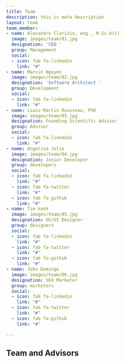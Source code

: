 ```yaml
---
title: Team
description: this is meta description
layout: team
team_member:
- name: Alexandre Clarizio, eng., M.Sc.A(c)
  image: images/team/01.jpg
  designation: 'CEO '
  group: Management
  social:
  - icon: fab fa-linkedin
    link: "#"
- name: Marvin Nguyen
  image: images/team/02.jpg
  designation: 'Software Architect '
  group: Development
  social:
  - icon: fab fa-linkedin
    link: "#"
- name: Louis-Martin Rousseau, PhD
  image: images/team/03.jpg
  designation: Founding Scientific Advisor
  group: Advisor
  social:
  - icon: fab fa-linkedin
    link: "#"
- name: Angelina Jolie
  image: images/team/04.jpg
  designation: Junior Developer
  group: developers
  social:
  - icon: fab fa-linkedin
    link: "#"
  - icon: fab fa-twitter
    link: "#"
  - icon: fab fa-github
    link: "#"
- name: Tim kook
  image: images/team/05.jpg
  designation: UX/UI Designer
  group: designers
  social:
  - icon: fab fa-linkedin
    link: "#"
  - icon: fab fa-twitter
    link: "#"
  - icon: fab fa-github
    link: "#"
- name: John Domingo
  image: images/team/06.jpg
  designation: SEO Marketer
  group: marketers
  social:
  - icon: fab fa-linkedin
    link: "#"
  - icon: fab fa-twitter
    link: "#"
  - icon: fab fa-github
    link: "#"

---
```

## **Team and Advisors**